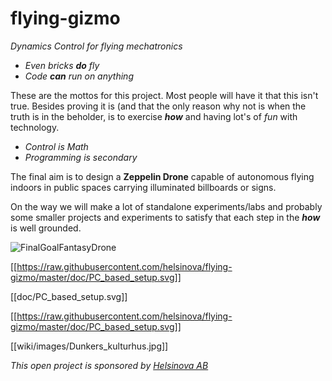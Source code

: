 # flying-gizmo

*Dynamics Control for flying mechatronics*

* *Even bricks **do** fly*
* *Code **can** run on anything*

These are the mottos for this project. Most people will have it that this
isn't true.  Besides proving it is (and that the only reason why not is when
the truth is in the beholder, is to exercise ***how*** and having lot's of
_fun_ with technology. 

* *Control is Math*
* *Programming is secondary*

The final aim is to design a **Zeppelin Drone** capable of autonomous flying
indoors in public spaces carrying illuminated billboards or signs.

On the way we will make a lot of standalone experiments/labs and probably
some smaller projects and experiments to satisfy that each step in the
***how*** is well grounded.

![FinalGoalFantasyDrone](http://howtoexitthematrix.com/wp-content/uploads/2015/10/mars.jpg)

[[https://raw.githubusercontent.com/helsinova/flying-gizmo/master/doc/PC_based_setup.svg]]

[[doc/PC_based_setup.svg]]

[[https://raw.githubusercontent.com/helsinova/flying-gizmo/master/doc/PC_based_setup.svg]]

[[wiki/images/Dunkers_kulturhus.jpg]]

*This open project is sponsored by [Helsinova AB](http://www.helsinova.se)*

